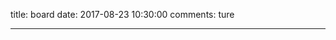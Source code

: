 title: board
date: 2017-08-23 10:30:00
comments: ture

---
<div id="container"></div>
<link rel="stylesheet" href="https://imsun.github.io/gitment/style/default.css">
<script src="https://imsun.github.io/gitment/dist/gitment.browser.js"></script>
<script>
var gitment = new Gitment({
  owner: 'homxuwang', 
  repo: 'Hexo_Blog_Comments', 
  oauth: {
    client_id: '22479164a0e3d5b8e956',
    client_secret: '7ec8ecd84af8fd6769c8b2fecdb9548b4b232991',
  },
})
gitment.render('container')
</script>